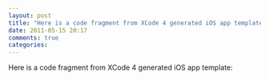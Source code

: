 ```yaml
---
layout: post
title: "Here is a code fragment from XCode 4 generated iOS app template:"
date: 2011-05-15 20:17
comments: true
categories: 
---
```


Here is a code fragment from XCode 4 generated iOS app template:




